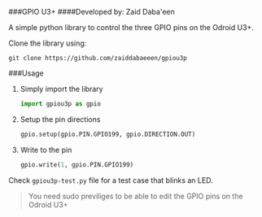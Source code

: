 ###GPIO U3+
####Developed by: Zaid Daba'een

A simple python library to control the three GPIO pins on the Odroid U3+.

Clone the library using:
```
git clone https://github.com/zaiddabaeeen/gpiou3p
```

###Usage

1. Simply import the library

   ```python
   import gpiou3p as gpio
   ```

2. Setup the pin directions

   ```python
   gpio.setup(gpio.PIN.GPIO199, gpio.DIRECTION.OUT)
   ```

3. Write to the pin

   ```python
   gpio.write(1, gpio.PIN.GPIO199)
   ```

Check `gpiou3p-test.py` file for a test case that blinks an LED.

>You need sudo previliges to be able to edit the GPIO pins on the Odroid U3+